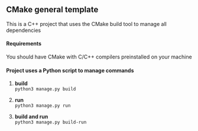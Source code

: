 ## CMake general template 
This is a C++ project that uses the CMake build tool to manage all dependencies 

#### Requirements
You should have CMake with C/C++ compilers preinstalled on your machine

#### Project uses a Python script to manage commands

1. **build**<br/>
`
 python3 manage.py build
`

1. **run**<br/>
`
 python3 manage.py run
`

1. **build and run**<br/>
`
 python3 manage.py build-run
`